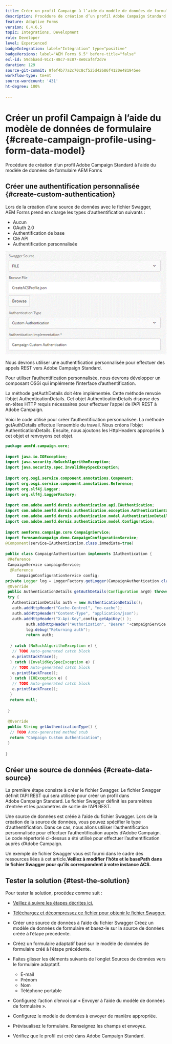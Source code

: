 ```yaml
---
title: Créer un profil Campaign à l’aide du modèle de données de formulaire
description: Procédure de création d’un profil Adobe Campaign Standard à l’aide du modèle de données de formulaire AEM Forms
feature: Adaptive Forms
version: 6.4,6.5
topic: Integrations, Development
role: Developer
level: Experienced
badgeIntegration: label="Intégration" type="positive"
badgeVersions: label="AEM Forms 6.5" before-title="false"
exl-id: 59d5ba6d-91c1-48c7-8c87-8e0caf4f2d7e
duration: 129
source-git-commit: 9fef4b77a2c70c8cf525d42686f4120e481945ee
workflow-type: tm+mt
source-wordcount: '431'
ht-degree: 100%

---
```


# Créer un profil Campaign à l’aide du modèle de données de formulaire {#create-campaign-profile-using-form-data-model}

Procédure de création d’un profil Adobe Campaign Standard à l’aide du modèle de données de formulaire AEM Forms

## Créer une authentification personnalisée {#create-custom-authentication}

Lors de la création d’une source de données avec le fichier Swagger, AEM Forms prend en charge les types d’authentification suivants :

* Aucun
* OAuth 2.0
* Authentification de base
* Clé API
* Authentification personnalisée

![campaingfdm](assets/campaignfdm.gif)

Nous devrons utiliser une authentification personnalisée pour effectuer des appels REST vers Adobe Campaign Standard.

Pour utiliser l’authentification personnalisée, nous devrons développer un composant OSGi qui implémente l’interface d’authentification.

La méthode getAuthDetails doit être implémentée. Cette méthode renvoie l’objet AuthenticationDetails. Cet objet AuthenticationDetails dispose des en-têtes HTTP requis nécessaires pour effectuer l’appel de l’API REST à Adobe Campaign.

Voici le code utilisé pour créer l’authentification personnalisée. La méthode getAuthDetails effectue l’ensemble du travail. Nous créons l’objet AuthenticationDetails. Ensuite, nous ajoutons les HttpHeaders appropriés à cet objet et renvoyons cet objet.

```java
package aemfd.campaign.core;

import java.io.IOException;
import java.security.NoSuchAlgorithmException;
import java.security.spec.InvalidKeySpecException;

import org.osgi.service.component.annotations.Component;
import org.osgi.service.component.annotations.Reference;
import org.slf4j.Logger;
import org.slf4j.LoggerFactory;

import com.adobe.aemfd.dermis.authentication.api.IAuthentication;
import com.adobe.aemfd.dermis.authentication.exception.AuthenticationException;
import com.adobe.aemfd.dermis.authentication.model.AuthenticationDetails;
import com.adobe.aemfd.dermis.authentication.model.Configuration;

import aemforms.campaign.core.CampaignService;
import formsandcampaign.demo.CampaignConfigurationService;
@Component(service=IAuthentication.class,immediate=true)

public class CampaignAuthentication implements IAuthentication {
 @Reference
 CampaignService campaignService;
  @Reference
     CampaignConfigurationService config;
private Logger log = LoggerFactory.getLogger(CampaignAuthentication.class);
 @Override
 public AuthenticationDetails getAuthDetails(Configuration arg0) throws AuthenticationException {
 try {
   AuthenticationDetails auth = new AuthenticationDetails();
   auth.addHttpHeader("Cache-Control", "no-cache");
   auth.addHttpHeader("Content-Type", "application/json");
   auth.addHttpHeader("X-Api-Key",config.getApiKey() );
         auth.addHttpHeader("Authorization", "Bearer "+campaignService.getAccessToken());
         log.debug("Returning auth");
         return auth;
   
  } catch (NoSuchAlgorithmException e) {
   // TODO Auto-generated catch block
   e.printStackTrace();
  } catch (InvalidKeySpecException e) {
   // TODO Auto-generated catch block
   e.printStackTrace();
  } catch (IOException e) {
   // TODO Auto-generated catch block
   e.printStackTrace();
  }
  return null;
  
 }

 @Override
 public String getAuthenticationType() {
  // TODO Auto-generated method stub
  return "Campaign Custom Authentication";
 }

}
```

## Créer une source de données {#create-data-source}

La première étape consiste à créer le fichier Swagger. Le fichier Swagger définit l’API REST qui sera utilisée pour créer un profil dans Adobe Campaign Standard. Le fichier Swagger définit les paramètres d’entrée et les paramètres de sortie de l’API REST.

Une source de données est créée à l’aide du fichier Swagger. Lors de la création de la source de données, vous pouvez spécifier le type d’authentification. Dans ce cas, nous allons utiliser l’authentification personnalisée pour effectuer l’authentification auprès d’Adobe Campaign. Le code répertorié ci-dessus a été utilisé pour effectuer l’authentification auprès d’Adobe Campaign.

Un exemple de fichier Swagger vous est fourni dans le cadre des ressources liées à cet article.**Veillez à modifier l’hôte et le basePath dans le fichier Swagger pour qu’ils correspondent à votre instance ACS.**

## Tester la solution {#test-the-solution}

Pour tester la solution, procédez comme suit :
* [Veillez à suivre les étapes décrites ici.](aem-forms-with-campaign-standard-getting-started-tutorial.md)
* [Téléchargez et décompressez ce fichier pour obtenir le fichier Swagger.](assets/create-acs-profile-swagger-file.zip)
* Créer une source de données à l’aide du fichier Swagger
Créez un modèle de données de formulaire et basez-le sur la source de données créée à l’étape précédente.
* Créez un formulaire adaptatif basé sur le modèle de données de formulaire créé à l’étape précédente.
* Faites glisser les éléments suivants de l’onglet Sources de données vers le formulaire adaptatif.

   * E-mail
   * Prénom
   * Nom
   * Téléphone portable

* Configurez l’action d’envoi sur « Envoyer à l’aide du modèle de données de formulaire ».
* Configurez le modèle de données à envoyer de manière appropriée.
* Prévisualisez le formulaire. Renseignez les champs et envoyez.
* Vérifiez que le profil est créé dans Adobe Campaign Standard.
